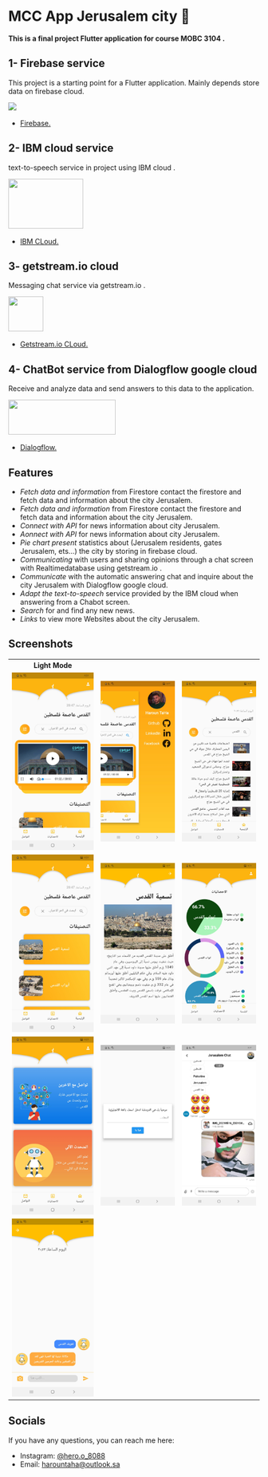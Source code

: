 # MCC App Jerusalem city 📱

<b>
This is a final project Flutter application for course MOBC 3104 .
</b>


## 1- Firebase service
This project is a starting point for a Flutter application.
Mainly depends store data on firebase cloud.

<img src="https://www.gstatic.com/mobilesdk/160503_mobilesdk/logo/2x/firebase_28dp.png"/>

- [Firebase.](https://console.firebase.google.com) 

## 2- IBM cloud service
text-to-speech service in project using IBM cloud .

<img width="150" height ="100" src="https://upload.wikimedia.org/wikipedia/commons/2/24/IBM_Cloud_logo.png"/>

- [IBM CLoud.](https://www.ibm.com/cloud)

## 3- getstream.io cloud 
Messaging chat service via getstream.io .

<img width="70" height ="70" src="https://miro.medium.com/fit/c/105/105/1*m-gTGzrcRxlkNF3gxGbgdQ.png"/>

- [Getstream.io CLoud.](https://getstream.io/)


## 4- ChatBot service from Dialogflow google cloud 
Receive and analyze data and send answers to this data to the application.

<img   width="215" height ="70" src="https://upload.wikimedia.org/wikipedia/en/thumb/c/c7/Dialogflow_logo.svg/694px-Dialogflow_logo.svg.png"/>

- [Dialogflow.](https://dialogflow.cloud.google.com/)


## Features

- _Fetch data and information_ from Firestore contact the firestore and fetch data and information about the city Jerusalem.
- _Fetch data and information_ from Firestore contact the firestore and fetch data and information about the city Jerusalem.
- _Connect with API_ for news information about city Jerusalem.
- _Aonnect with API_ for news information about city Jerusalem.
- _Pie chart present_ statistics about (Jerusalem residents, gates Jerusalem, ets...) the city by storing in firebase cloud.
- _Communicating_ with users and sharing opinions through a chat screen with Realtimedatabase using getstream.io .
- _Communicate_ with the automatic answering chat and inquire about the city Jerusalem with Dialogflow google cloud.
- _Adapt the text-to-speech_ service provided by the IBM cloud when answering from a Chabot screen.
- _Search_ for and find any new news.
- _Links_ to view more Websites about the city Jerusalem.

## Screenshots


<table> 
  <th>Light Mode</th>
  <tr>
    <td> 
      <img width="250" src="https://github.com/HarounTaHa/MCC-city-of-Jerusalem-app-flutter/blob/master/screenshots/Screenshot_1.jpg"> </img>
    </td>
    <td>
      <img width="250" src="https://github.com/HarounTaHa/MCC-city-of-Jerusalem-app-flutter/blob/master/screenshots/Screenshot_2.jpg"> 
  </img> 
    </td>
    <td> 
        <img width="250" src="https://github.com/HarounTaHa/MCC-city-of-Jerusalem-app-flutter/blob/master/screenshots/Screenshot_2_1.jpg"> 
  </img>
    </td>
  </tr>
  
  <tr>
     <td>
       <img width="250" src="https://github.com/HarounTaHa/MCC-city-of-Jerusalem-app-flutter/blob/master/screenshots/Screenshot_3.jpg"> 
  </img>
    </td>
    <td>
      <img width="250" src="https://github.com/HarounTaHa/MCC-city-of-Jerusalem-app-flutter/blob/master/screenshots/Screenshot_3_1.jpg">
    </td>
    <td> 
      <img width="250" src="https://github.com/HarounTaHa/MCC-city-of-Jerusalem-app-flutter/blob/master/screenshots/Screenshot_4.jpg">
    </td>
  </tr>
    <tr>
    <td> 
      <img width="250" src="https://github.com/HarounTaHa/MCC-city-of-Jerusalem-app-flutter/blob/master/screenshots/Screenshot_5.jpg"> </img>
    </td>
    <td>
      <img width="250" src="https://github.com/HarounTaHa/MCC-city-of-Jerusalem-app-flutter/blob/master/screenshots/Screenshot_6.jpg"> 
  </img> 
    </td>
    <td> 
        <img width="250" src="https://github.com/HarounTaHa/MCC-city-of-Jerusalem-app-flutter/blob/master/screenshots/Screenshot_7.jpg"> 
  </img>
    </td>
  </tr>
    <tr>
    <td> 
      <img width="250" src="https://github.com/HarounTaHa/MCC-city-of-Jerusalem-app-flutter/blob/master/screenshots/Screenshot_8.jpg"> </img>
    </td>
    </tr>
</table>

## Socials

If you have any questions, you can reach me here:

- Instagram: [@hero.o_8088](https://www.instagram.com/hero.o_8088/)
- Email: harountaha@outlook.sa
